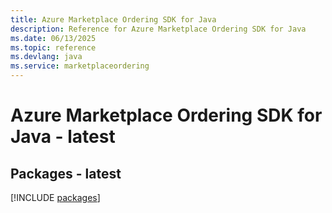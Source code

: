 ```yaml
---
title: Azure Marketplace Ordering SDK for Java
description: Reference for Azure Marketplace Ordering SDK for Java
ms.date: 06/13/2025
ms.topic: reference
ms.devlang: java
ms.service: marketplaceordering
---
```

# Azure Marketplace Ordering SDK for Java - latest
## Packages - latest
[!INCLUDE [packages](marketplace-ordering-index.md)]